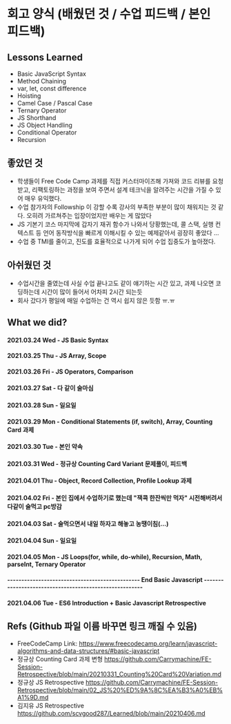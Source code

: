 # 회고 양식 (배웠던 것 / 수업 피드백 / 본인 피드백)

## Lessons Learned
- Basic JavaScript Syntax
- Method Chaining
- var, let, const difference
- Hoisting
- Camel Case / Pascal Case
- Ternary Operator
- JS Shorthand
- JS Object Handling
- Conditional Operator
- Recursion

## 좋았던 것
- 학생들이 Free Code Camp 과제를 직접 커스터마이즈해 가져와 코드 리뷰를 요청받고, 리팩토링하는 과정을 보여 주면서 설계 테크닉을 알려주는 시간을 가질 수 있어 매우 유익했다.
- 수업 참가자의 Followship 이 강할 수록 강사의 부족한 부분이 많이 채워지는 것 같다. 오히려 가르쳐주는 입장이었지만 배우는 게 많았다
- JS 기본기 코스 마지막에 갑자기 재귀 함수가 나와서 당황했는데, 콜 스택, 실행 컨텍스트 등 언어 동작방식을 빠르게 이해시킬 수 있는 예제같아서 굉장히 좋았다 ...
- 수업 중 TMI를 줄이고, 진도를 효율적으로 나가게 되어 수업 집중도가 높아졌다.

## 아쉬웠던 것
- 수업시간을 줄였는데 사실 수업 끝나고도 같이 얘기하는 시간 있고, 과제 나오면 코딩하는데 시간이 많이 들어서 어차피 2시간 되는듯
- 회사 갔다가 평일에 매일 수업하는 건 역시 쉽지 않은 듯함 ㅠ.ㅠ

## What we did?

#### 2021.03.24 Wed - JS Basic Syntax
#### 2021.03.25 Thu - JS Array, Scope
#### 2021.03.26 Fri - JS Operators, Comparison
#### 2021.03.27 Sat - 다 같이 술마심
#### 2021.03.28 Sun - 일요일
#### 2021.03.29 Mon - Conditional Statements (if, switch), Array, Counting Card 과제
#### 2021.03.30 Tue - 본인 약속
#### 2021.03.31 Wed - 정규상 Counting Card Variant 문제풀이, 피드백
#### 2021.04.01 Thu - Object, Record Collection, Profile Lookup 과제
#### 2021.04.02 Fri - 본인 집에서 수업하기로 했는데 "잭콕 한잔씩만 먹자" 시전해버려서 다같이 술먹고 pc방감
#### 2021.04.03 Sat - 술먹으면서 내일 하자고 해놓고 농땡이침(...)
#### 2021.04.04 Sun - 일요일
#### 2021.04.05 Mon - JS Loops(for, while, do-while), Recursion, Math, parseInt, Ternary Operator
#### ----------------------------------------------- End Basic Javascript -------------------------------------------------------
#### 2021.04.06 Tue - ES6 Introduction + Basic Javascript Retrospective


## Refs (Github 파일 이름 바꾸면 링크 깨질 수 있음)

- FreeCodeCamp Link: https://www.freecodecamp.org/learn/javascript-algorithms-and-data-structures/#basic-javascript
- 정규상 Counting Card 과제 변형 https://github.com/Carrymachine/FE-Session-Retrospective/blob/main/20210331_Counting%20Card%20Variation.md
- 정규상 JS Retrospective https://github.com/Carrymachine/FE-Session-Retrospective/blob/main/02_JS%20%ED%9A%8C%EA%B3%A0%EB%A1%9D.md
- 김지유 JS Retrospective https://github.com/scvgood287/Learned/blob/main/20210406.md
